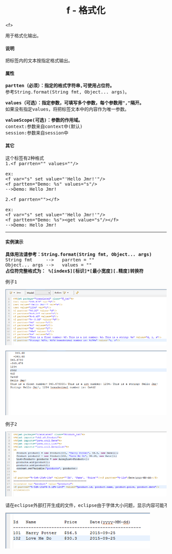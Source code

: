 # <div align="center">f - 格式化</div> #


&lt;f&gt;
<pre>
用于格式化输出。
</pre>

#### 说明 ####

<pre>
把标签内的文本按指定格式输出。
</pre>

#### 属性 ####

<pre>
<b>partten（必须）：指定的格式字符串,可使用占位符。</b>
参考String.format(String fmt, Object... args)。
</pre>

<pre>
<b>values（可选）：指定参数，可填写多个参数，每个参数用","隔开。</b>
如果没有指定values，将把标签文本中的内容作为唯一参数。
</pre>

<pre>
<b>valueScope(可选)：参数的作用域。</b>
context:参数来自context中(默认)
session:参数来自session中
</pre>

#### 其它 ####

<pre>
这个标签有2种格式
1.&lt;f parrten="" values=""/&gt;

ex:
&lt;f var="s" set value="'Hello Jmr!'"/&gt;
&lt;f partten="Demo: %s" values="s"/&gt;
-->Demo: Hello Jmr!

2.&lt;f parrten=""&gt;&lt;/f&gt;

ex:
&lt;f var="s" set value="'Hello Jmr!'"/&gt;
&lt;f partten="Demo: %s"&gt;&lt;get value="s"/&gt;&lt;/f&gt;
-->Demo: Hello Jmr!
</pre>

----------

#### 实例演示 ####

<pre>
<b>具体用法请参考：String.format(String fmt, Object... args)</b>
String fmt     --&gt;   parrten = ""
Object... args --&gt;   values = ""
<b>占位符完整格式为： %[index$][标识]*[最小宽度][.精度]转换符</b>
</pre>

<pre>
例子1
</pre>

![](image/f_tag_template1.png)

![](image/f_tag_result1.png)

<pre>
例子2
</pre>

![](image/f_tag_template2.png)

<pre>
请在eclipse外部打开生成的文件，eclipse由于字体大小问题，显示内容可能不对齐。
</pre>

![](image/f_tag_result2.png)




